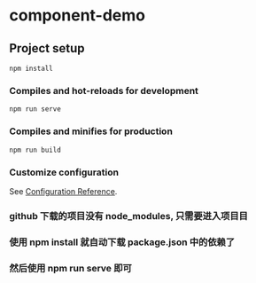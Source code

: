 # component-demo

## Project setup
```
npm install
```

### Compiles and hot-reloads for development
```
npm run serve
```

### Compiles and minifies for production
```
npm run build
```

### Customize configuration
See [Configuration Reference](https://cli.vuejs.org/config/).

### github 下载的项目没有 node_modules, 只需要进入项目目
### 使用 npm install 就自动下载 package.json 中的依赖了
### 然后使用 npm run serve 即可
